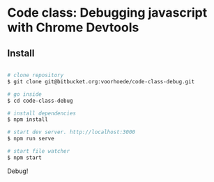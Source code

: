 # Code class: Debugging javascript with Chrome Devtools

## Install

```sh

# clone repository
$ git clone git@bitbucket.org:voorhoede/code-class-debug.git

# go inside
$ cd code-class-debug

# install dependencies
$ npm install

# start dev server. http://localhost:3000
$ npm run serve

# start file watcher
$ npm start
```

Debug!
